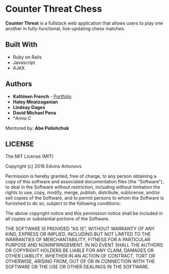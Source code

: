 # Counter Threat Chess

**Counter Threat** is a fullstack web application that allows users to play one another in fully-functional, live-updating chess matches. 

## Built With

* Ruby on Rails 
* Javascript
* AJAX

## Authors

* **Kathleen French** - [Portfolio](http://www.kathleenfrench.co)
* **Haley Mnatzaganian**
* **Lindsay Dages**
* **David Michael Pena** 
* **Anna C* 

Mentored by: **Abe Polishchuk**

## LICENSE

The MIT License (MIT)

Copyright (c) 2016 Edvins Antonovs

Permission is hereby granted, free of charge, to any person obtaining a copy
of this software and associated documentation files (the "Software"), to deal
in the Software without restriction, including without limitation the rights
to use, copy, modify, merge, publish, distribute, sublicense, and/or sell
copies of the Software, and to permit persons to whom the Software is
furnished to do so, subject to the following conditions:

The above copyright notice and this permission notice shall be included in all
copies or substantial portions of the Software.

THE SOFTWARE IS PROVIDED "AS IS", WITHOUT WARRANTY OF ANY KIND, EXPRESS OR
IMPLIED, INCLUDING BUT NOT LIMITED TO THE WARRANTIES OF MERCHANTABILITY,
FITNESS FOR A PARTICULAR PURPOSE AND NONINFRINGEMENT. IN NO EVENT SHALL THE
AUTHORS OR COPYRIGHT HOLDERS BE LIABLE FOR ANY CLAIM, DAMAGES OR OTHER
LIABILITY, WHETHER IN AN ACTION OF CONTRACT, TORT OR OTHERWISE, ARISING FROM,
OUT OF OR IN CONNECTION WITH THE SOFTWARE OR THE USE OR OTHER DEALINGS IN THE
SOFTWARE.
